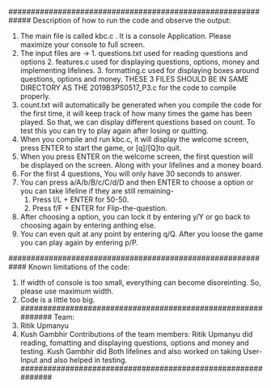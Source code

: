 #############################################################
Description of how to run the code and observe the output:

1. The main file is called kbc.c . It is a console Application. Please maximize your console to full screen.
2. The input files are -> 1. questions.txt used for reading questions and options 2. features.c used for displaying questions, options, money and implementing lifelines. 3. formatting.c used for displaying boxes around questions, options and money.
   THESE 3 FILES SHOULD BE IN SAME DIRECTORY AS THE 2019B3PS0517_P3.c for the code to compile properly.
3. count.txt will automatically be generated when you compile the code for the first time,
   it will keep track of how many times the game has been played. So that, we can display different questions based on count.
   To test this you can try to play again after losing or quitting.
4. When you compile and run kbc.c, it will display the welcome screen, press ENTER to start the game, or [q]/[Q]to quit.
5. When you press ENTER on the welcome screen, the first question will be displayed on the screen.
   Along with your lifelines and a money board.
6. For the first 4 questions, You will only have 30 seconds to answer.
7. You can press a/A/b/B/c/C/d/D and then ENTER to choose a option or you can take lifeline if they are still remaining-
    1. Press l/L + ENTER for 50-50.
    2. Press f/F + ENTER for Flip-the-question.
8. After choosing a option, you can lock it by entering y/Y or go back to choosing again by entering anthing else.
9. You can even quit at any point by entering q/Q. After you loose the game you can play again by entering p/P.

############################################################
Known limitations of the code:

1. If width of console is too small, everything can become disoreinting. So, please use maximum width.
2. Code is a little too big.
   #############################################################
   Team:
3. Ritik Upmanyu
4. Kush Gambhir
   Contributions of the team members:
   Ritik Upmanyu did reading, fomatting and displaying questions, options and money and testing.
   Kush Gambhir did Both lifelines and also worked on taking User-Input and also helped in testing.
   #############################################################
